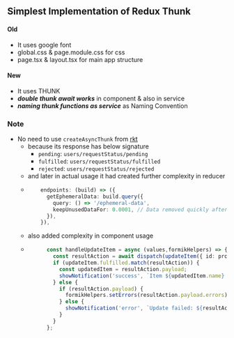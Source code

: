 ## Simplest Implementation of Redux Thunk

#### Old
- It uses google font
- global.css & page.module.css for css
- page.tsx & layout.tsx for main app structure
#### New
 - It uses THUNK
 - ***double thunk await works*** in component & also in service
 - ***naming thunk functions as service*** as Naming Convention

### Note

 - No need to use `createAsyncThunk` from [rkt](https://redux-toolkit.js.org/api/createAsyncThunk)
	 - because its response has below signature
		 - `pending`:  `users/requestStatus/pending`
		 - `fulfilled`:  `users/requestStatus/fulfilled`
		 - `rejected`:  `users/requestStatus/rejected`
	- and later in actual usage it had created further complexity in reducer
    - ```typescript
		  endpoints: (build) => ({
		    getEphemeralData: build.query({
		      query: () => '/ephemeral-data',
		      keepUnusedDataFor: 0.0001, // Data removed quickly after unmount
		    }),
		  }),
	- also added complexity in component usage
    - ```typescript
			const handleUpdateItem = async (values,formikHelpers) => {
			  const resultAction = await dispatch(updateItem({ id: props.itemId, ...values }));
			  if (updateItem.fulfilled.match(resultAction)) {
			    const updatedItem = resultAction.payload;
			    showNotification('success', `Item ${updatedItem.name} updated successfully`);
			  } else {
			    if (resultAction.payload) {
			      formikHelpers.setErrors(resultAction.payload.errors);
			    } else {
			      showNotification('error', `Update failed: ${resultAction.error.message}`);
			    }
			  }
			};
